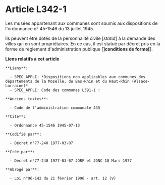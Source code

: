 # Article L342-1

Les musées appartenant aux communes sont soumis aux dispositions de l'ordonnance n° 45-1546 du 13 juillet 1945.

Ils peuvent être dotés de la personnalité civile [*statut*] à la demande des villes qui en sont propriétaires. En ce cas, il
est statué par décret pris en la forme de règlement d'administration publique [**]conditions de forme[**].

**Liens relatifs à cet article**

	**Liens**:

	  - SPEC_APPLI: *Dispositions non applicables aux communes des départements de la Moselle, du Bas-Rhin et du Haut-Rhin (Alsace-Lorraine)*
	  - SPEC_APPLI: Code des communes L391-1 :

	**Anciens textes**:

	  - Code de l'administration communale 435

	**Cite**:

	  - Ordonnance 45-1546 1945-07-13

	**Codifié par**:

	  - Décret n°77-240 1977-03-07

	**Créé par**:

	  - Décret n°77-240 1977-03-07 JORF et JONC 18 Mars 1977

	**Abrogé par**:

	  - Loi n°96-142 du 21 février 1996 - art. 12 (V)
